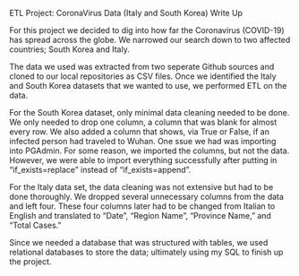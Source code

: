 ETL Project: CoronaVirus Data (Italy and South Korea) Write Up

For this project we decided to dig into how far the Coronavirus (COVID-19) has spread across the globe. We narrowed our search down to two affected countries; South Korea and Italy. 

The data we used was extracted from two seperate Github sources and cloned to our local repositories as CSV files. Once we identified the Italy and South Korea datasets that we wanted to use, we performed ETL on the data. 

For the South Korea dataset, only minimal data cleaning needed to be done. We only needed to drop one column, a column that was blank for almost every row. We also added a column that shows, via True or False, if an infected person had traveled to Wuhan. One  ssue we had was importing into PGAdmin. For some reason, we imported the columns, but not the data. However, we were able to import everything successfully after putting in “if_exists=replace” instead of “if_exists=append”. 

For the Italy data set, the data cleaning was not extensive but had to be done thoroughly. We dropped several unnecessary columns from the data and left four. These four columns later had to be changed from Italian to English and translated to “Date”, “Region Name”, “Province Name,” and “Total Cases.” 

Since we needed a database that was structured with tables, we used relational databases to store the data; ultimately using my SQL to finish up the project. 
